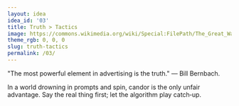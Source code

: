 ```yaml
---
layout: idea
idea_id: '03'
title: Truth > Tactics
image: https://commons.wikimedia.org/wiki/Special:FilePath/The_Great_Wave_off_Kanagawa.jpg
theme_rgb: 0, 0, 0
slug: truth-tactics
permalink: /03/
---
```


"The most powerful element in advertising is the truth." — Bill Bernbach.

In a world drowning in prompts and spin, candor is the only unfair advantage. Say the real thing first; let the algorithm play catch‑up.
